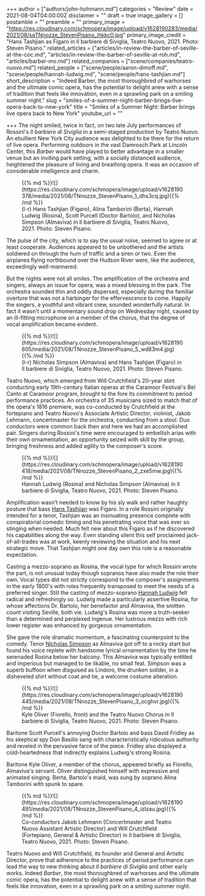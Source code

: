 +++
author = ["authors/john-hohmann.md"]
categories = "Review"
date = 2021-08-04T04:00:00Z
disclaimer = ""
draft = true
image_gallery = []
postamble = ""
preamble = ""
primary_image = "https://res.cloudinary.com/schmopera/image/upload/v1628190283/media/2021/08/sqTNnozze_StevenPisano_ihkkc0.jpg"
primary_image_credit = "Hans Tashjian as Figaro in Il barbiere di Siviglia, Teatro Nuovo, 2021. Photo: Steven Pisano."
related_articles = ["articles/in-review-the-barber-of-seville-at-the-coc.md", "articles/in-review-the-barber-of-seville-at-roh.md", "articles/barber-mo.md"]
related_companies = ["scene/companies/teatro-nuovo.md"]
related_people = ["scene/people/aaron-dimoff.md", "scene/people/hannah-ludwig.md", "scene/people/hans-tashjian.md"]
short_description = "Indeed Barber, the most thoroughbred of warhorses and the ultimate comic opera, has the potential to delight anew with a sense of tradition that feels like innovation, even in a sprawling park on a smiling summer night."
slug = "smiles-of-a-summer-night-barber-brings-live-opera-back-to-new-york"
title = "Smiles of a Summer Night: Barber brings live opera back to New York"
youtube_url = ""

+++
The night smiled, twice in fact, on two late July performances of Rossini's _Il barbiere di Siviglia_ in a semi-staged production by Teatro Nuovo. An ebullient New York City audience was delighted to be there for the return of live opera. Performing outdoors in the vast Damrosch Park at Lincoln Center, this _Barber_ would have played to better advantage in a smaller venue but an inviting park setting, with a socially distanced audience, heightened the pleasure of living and breathing opera. It was an occasion of considerable intelligence and charm.

<figure data-type="image">{{% md %}}![](https://res.cloudinary.com/schmopera/image/upload/v1628190378/media/2021/08/TNnozze_StevenPisano_1_dhs3cq.jpg){{% /md %}}

<figcaption>(l-r) Hans Tashjian (Figaro), Alina Tamborini (Berta), Hannah Ludwig (Rosina), Scott Purcell (Doctor Bartolo), and Nicholas Simpson (Almaviva) in Il barbiere di Siviglia, Teatro Nuovo, 2021. Photo: Steven Pisano.</figcaption>

</figure>

The pulse of the city, which is to say the usual noise, seemed to agree or at least cooperate. Audiences appeared to be unbothered and the artists soldiered on through the hum of traffic and a siren or two. Even the airplanes flying northbound over the Hudson River were, like the audience, exceedingly well-mannered.

But the nights were not all smiles. The amplification of the orchestra and singers, always an issue for opera, was a mixed blessing in the park. The orchestra sounded thin and oddly dispersed, especially during the familiar overture that was not a harbinger for the effervescence to come. Happily the singers, a youthful and vibrant crew, sounded wonderfully natural. In fact it wasn't until a momentary sound drop on Wednesday night, caused by an ill-fitting microphone on a member of the chorus, that the degree of vocal amplification became evident.

<figure data-type="image">{{% md %}}![](https://res.cloudinary.com/schmopera/image/upload/v1628190605/media/2021/08/TNnozze_StevenPisano_5_wd83m4.jpg){{% /md %}}

<figcaption>(l-r) Nicholas Simpson (Almaviva) and Hans Tashjian (Figaro) in Il barbiere di Siviglia, Teatro Nuovo, 2021. Photo: Steven Pisano.</figcaption>

</figure>

Teatro Nuovo, which emerged from Will Crutchfield's 20-year stint conducting early 19th-century Italian operas at the Caramoor Festival's Bel Canto at Caramoor program, brought to the fore its commitment to period performance practices. An orchestra of 35 musicians sized to match that of the opera's 1816 premiere, was co-conducted by Crutchfield at the fortepiano and Teatro Nuovo's Associate Artistic Director, violinist, Jakob Lehmann, concertmaster for the orchestra, conducting from a stool. Duo conductors were common back then and here we had an accomplished pair. Singers during Rossini's time were encouraged to embellish arias with their own ornamentation, an opportunity seized with skill by the group, bringing freshness and added agility to the composer's score.

<figure data-type="image">{{% md %}}![](https://res.cloudinary.com/schmopera/image/upload/v1628190418/media/2021/08/TNnozze_StevenPisano_2_zxe5mw.jpg){{% /md %}}

<figcaption>Hannah Ludwig (Rosina) and Nicholas Simpson (Almaviva) in Il barbiere di Siviglia, Teatro Nuovo, 2021. Photo: Steven Pisano.</figcaption>

</figure>

Amplification wasn't needed to know by his sly walk and rather haughty posture that bass [Hans Tashjian](/scene/people/hans-tashjian/) was Figaro. In a role Rossini originally intended for a tenor, Tashjian was an insinuating presence complete with conspiratorial comedic timing and his penetrating voice that was ever so stinging when needed. Much felt new about this Figaro as if he discovered his capabilities along the way. Even standing silent this self proclaimed jack-of-all-trades was at work, keenly reviewing the situation and his next strategic move. That Tashjian might one day own this role is a reasonable expectation.

Casting a mezzo-soprano as Rosina, the vocal type for which Rossini wrote the part, is not unusual today though sopranos have also made the role their own. Vocal types did not strictly correspond to the composer's assignments in the early 1800's with roles frequently transposed to meet the needs of a preferred singer. Still the casting of mezzo-soprano [Hannah Ludwig](/scene/people/hannah-ludwig/) felt radical and refreshingly so. Ludwig made a particularly assertive Rosina, for whose affections Dr. Bartolo, her benefactor and Almaviva, the smitten count visiting Seville, both vie. Ludwig's Rosina was more a truth-seeker than a determined and perplexed ingenue. Her lustrous mezzo with rich lower register was enhanced by gorgeous ornamentation.

She gave the role dramatic momentum, a fascinating counterpoint to the comedy. Tenor [Nicholas Simpson](/scene/people/nicholas-simpson/) as Almaviva got off to a rocky start but found his voice replete with handsome lyrical ornamentation by the time he serenaded Rosina below her balcony. This Almaviva was typically entitled and imperious but managed to be likable, no small feat. Simpson was a superb buffoon when disguised as Lindoro, the drunken solider, in a disheveled shirt without coat and tie, a welcome costume alteration.

<figure data-type="image">{{% md %}}![](https://res.cloudinary.com/schmopera/image/upload/v1628190445/media/2021/08/TNnozze_StevenPisano_3_ocghvr.jpg){{% /md %}}

<figcaption>Kyle Oliver (Fiorello, front) and the Teatro Nuovo Chorus in Il barbiere di Siviglia, Teatro Nuovo, 2021. Photo: Steven Pisano.</figcaption>

</figure>

Baritone Scott Purcell's annoying Doctor Bartolo and bass David Fridley as his skeptical spy Don Basilio sang with characteristically ridiculous authority and reveled in the pervasive farce of the piece. Fridley also displayed a cold-heartedness that indirectly explains Ludwig's strong Rosina.

Baritone Kyle Oliver, a member of the chorus, appeared briefly as Fiorello, Almaviva's servant. Oliver distinguished himself with expressive and animated singing. Berta, Bartolo's maid, was sung by soprano Alina Tamborini with spunk to spare.

<figure data-type="image">{{% md %}}![](https://res.cloudinary.com/schmopera/image/upload/v1628190491/media/2021/08/TNnozze_StevenPisano_4_izlzau.jpg){{% /md %}}

<figcaption>Co-conductors Jakob Lehmann (Concertmaster and Teatro Nuovo Assistant Artistic Director) and Will Crutchfield (Fortepiano, General & Artistic Director) in Il barbiere di Siviglia, Teatro Nuovo, 2021. Photo: Steven Pisano.</figcaption>

</figure>

Teatro Nuovo and Will Crutchfield, its founder and General and Artistic Director, prove that adherence to the practices of period performance can lead the way to new thinking about _Il barbiere di Siviglia_ and other early works. Indeed _Barber_, the most thoroughbred of warhorses and the ultimate comic opera, has the potential to delight anew with a sense of tradition that feels like innovation, even in a sprawling park on a smiling summer night.